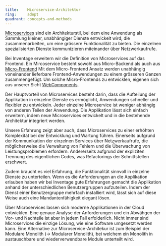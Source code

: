 ```yaml
---
title:    Microservice-Architektur  
ring:     adopt  
quadrant: concepts-and-methods
---
```


[Microservices][microservices] sind ein Architekturstil, bei dem eine Anwendung als Sammlung kleiner, unabhängiger
Dienste entwickelt wird, die zusammenarbeiten, um eine grössere Funktionalität zu bieten. Die einzelnen spezialisierten
Dienste kommunizieren miteinander über Netzwerkaufrufe.

Bei Inventage erweitern wir die Definition von Microservices auf das Frontend. Ein Mircoservice besteht sowohl aus
Micro-Backend als auch aus [Micro-Frontend][martinfowler] Mit dem Micro-Frontend Ansatz werden unabhängig voneinander
lieferbare Frontend-Anwendungen zu einem grösseren Ganzen zusammengefügt. Um solche Micro-Frontends zu entwicklen,
eigenen sich aus unserer Sicht [WebComponents](web-components.html).

Der Hauptvorteil von Microservices besteht darin, dass die Aufteilung der Applikation in einzelne Dienste es ermöglicht,
Anwendungen schneller und flexibler zu entwickeln. Jeder einzelne Microservice ist weniger abhängig von anderen Teilen
der Anwendung. Die Applikation lässt sich einfach erweitern, indem neue Microservices entwickelt und in die bestehende
Architektur integriert werden.

Unsere Erfahrung zeigt aber auch, dass Microservices zu einer erhöhten Komplexität bei der Entwicklung und Wartung
führen. Einerseits aufgrund der Kommunikation der einzelnen Services über Netzwerkaufrufe, die möglicherweise die
Verwaltung von Fehlern und die Überwachung von Leistungsproblemen erfordern. Andererseits aufgrund der expliziten
Trennung des eigentlichen Codes, was Refactorings der Schnittstellen erschwert.

Zudem braucht es viel Erfahrung, die Funktionalität sinnvoll in einzelne Dienste zu unterteilen. Wenn es die
Anforderungen an die Applikation erlauben haben wir bei Inventage gute Erfahrungen gemacht die Applikation anhand der
unterschiedlichen Benutzergruppen aufzuteilen. Indem der Dienst einer Benutzergruppe mehrfach installiert wird, lässt
sich auf diese Weise auch eine Mandantenfähigkeit elegant lösen.

Über Microservices lassen sich moderne Applikationen in der Cloud entwicklen. Eine genaue Analyse der Anforderungen und
ein Abwähgen der Vor- und Nachteile ist aber in jedem Fall erfolderlich. Nicht immer sind Microservices die einzige
Lösung, wie eine Software umgesetzt werden kann. Eine Alternative zur Microservice-Architekur ist zum Beispiel der
Modulare Monolith (→ Modularer Monolith), bei welchem ein Monolith in austauschbare und wiederverwendbare Module
unterteilt wird.

[microservices]: https://microservices.io/
[martinfowler]: https://martinfowler.com/articles/micro-frontends.html